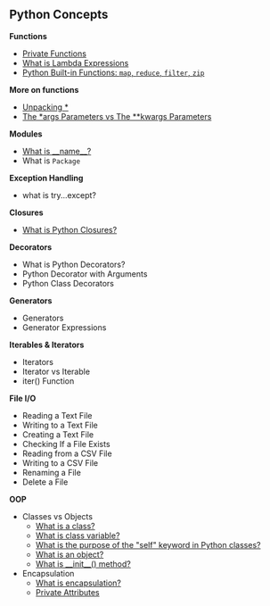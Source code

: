 ## Python Concepts

**Functions**
- [Private Functions](./Private%20Functions.md)
- [What is Lambda Expressions](./lambda.md)
- [Python Built-in Functions: `map`, `reduce`, `filter`, `zip`](./Build-in%20Functions.md)

**More on functions**
- [Unpacking \*](./unpacking*.md)
- [The \*args Parameters vs The \*\*kwargs Parameters](./*args%20vs%20**kwargs.md)


**Modules**
- [What is \_\_name\_\_?](./__name__.md)
- What is `Package`

**Exception Handling**
- what is try...except?

**Closures**
- [What is Python Closures?](./closures.md)

**Decorators**
- What is Python Decorators?
- Python Decorator with Arguments
- Python Class Decorators

**Generators**
- Generators
- Generator Expressions

**Iterables & Iterators**
- Iterators
- Iterator vs Iterable
- iter() Function

**File I/O**
- Reading a Text File
- Writing to a Text File
- Creating a Text File
- Checking If a File Exists
- Reading from a CSV File
- Writing to a CSV File
- Renaming a File
- Delete a File

**OOP**
- Classes vs Objects
  - [What is a class?](./Class%20vs%20Objects.md)
  - [What is class variable?](./Class%20vs%20Objects.md)
  - [What is the purpose of the "self" keyword in Python classes?](./Class%20vs%20Objects.md)
  - [What is an object?](./Class%20vs%20Objects.md)
  - [What is \_\_init__() method?](./Class%20vs%20Objects.md)
- Encapsulation
  - [What is encapsulation?](./Encapsulation.md)
  - [Private Attributes](./Encapsulation.md)


